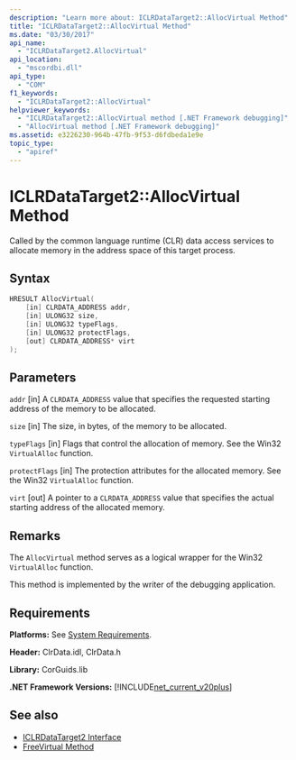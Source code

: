 ```yaml
---
description: "Learn more about: ICLRDataTarget2::AllocVirtual Method"
title: "ICLRDataTarget2::AllocVirtual Method"
ms.date: "03/30/2017"
api_name:
  - "ICLRDataTarget2.AllocVirtual"
api_location:
  - "mscordbi.dll"
api_type:
  - "COM"
f1_keywords:
  - "ICLRDataTarget2::AllocVirtual"
helpviewer_keywords:
  - "ICLRDataTarget2::AllocVirtual method [.NET Framework debugging]"
  - "AllocVirtual method [.NET Framework debugging]"
ms.assetid: e3226230-964b-47fb-9f53-d6fdbeda1e9e
topic_type:
  - "apiref"
---
```

# ICLRDataTarget2::AllocVirtual Method

Called by the common language runtime (CLR) data access services to allocate memory in the address space of this target process.

## Syntax

```cpp
HRESULT AllocVirtual(
    [in] CLRDATA_ADDRESS addr,
    [in] ULONG32 size,
    [in] ULONG32 typeFlags,
    [in] ULONG32 protectFlags,
    [out] CLRDATA_ADDRESS* virt
);
```

## Parameters

 `addr`
 [in] A `CLRDATA_ADDRESS` value that specifies the requested starting address of the memory to be allocated.

 `size`
 [in] The size, in bytes, of the memory to be allocated.

 `typeFlags`
 [in] Flags that control the allocation of memory. See the Win32 `VirtualAlloc` function.

 `protectFlags`
 [in] The protection attributes for the allocated memory. See the Win32 `VirtualAlloc` function.

 `virt`
 [out] A pointer to a `CLRDATA_ADDRESS` value that specifies the actual starting address of the allocated memory.

## Remarks

 The `AllocVirtual` method serves as a logical wrapper for the Win32 `VirtualAlloc` function.

 This method is implemented by the writer of the debugging application.

## Requirements

 **Platforms:** See [System Requirements](../../get-started/system-requirements.md).

 **Header:** ClrData.idl, ClrData.h

 **Library:** CorGuids.lib

 **.NET Framework Versions:** [!INCLUDE[net_current_v20plus](../../../../includes/net-current-v20plus-md.md)]

## See also

- [ICLRDataTarget2 Interface](iclrdatatarget2-interface.md)
- [FreeVirtual Method](iclrdatatarget2-freevirtual-method.md)
